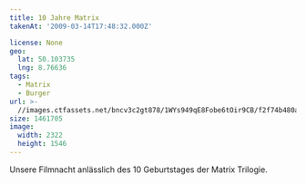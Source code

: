 ```yaml
---
title: 10 Jahre Matrix
takenAt: '2009-03-14T17:48:32.000Z'

license: None
geo:
  lat: 50.103735
  lng: 8.76636
tags:
  - Matrix
  - Burger
url: >-
  //images.ctfassets.net/bncv3c2gt878/1WYs949qE8Fobe6tOir9CB/f2f74b480ad486f15165270ca92988b6/10-jahre-matrix_4355647413_o
size: 1461705
image:
  width: 2322
  height: 1546
---
```


Unsere Filmnacht anlässlich des 10 Geburtstages der Matrix Trilogie.
